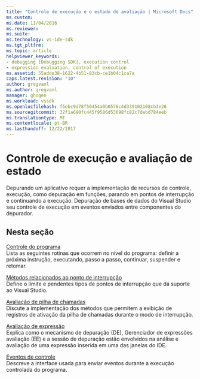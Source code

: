```yaml
---
title: "Controle de execução e o estado de avaliação | Microsoft Docs"
ms.custom: 
ms.date: 11/04/2016
ms.reviewer: 
ms.suite: 
ms.technology: vs-ide-sdk
ms.tgt_pltfrm: 
ms.topic: article
helpviewer_keywords:
- debugging [Debugging SDK], execution control
- expression evaluation, control of execution
ms.assetid: 55adde38-1622-4b51-83cb-ce1b04c1ca7a
caps.latest.revision: "10"
author: gregvanl
ms.author: gregvanl
manager: ghogen
ms.workload: vssdk
ms.openlocfilehash: f5ebc9d78f50454a0b0576c4d339102b08cb3e26
ms.sourcegitcommit: 32f1a690fc445f9586d53698fc82c7debd784eeb
ms.translationtype: MT
ms.contentlocale: pt-BR
ms.lasthandoff: 12/22/2017
---
```

# <a name="execution-control-and-state-evaluation"></a>Controle de execução e avaliação de estado
Depurando um aplicativo requer a implementação de recursos de controle, execução, como depuração em funções, parando em pontos de interrupção e continuando a execução. Depuração de bases de dados do Visual Studio seu controle de execução em eventos enviados entre componentes do depurador.  
  
## <a name="in-this-section"></a>Nesta seção  
 [Controle do programa](../../extensibility/debugger/program-control.md)  
 Lista as seguintes rotinas que ocorrem no nível do programa: definir a próxima instrução, executando, passo a passo, continuar, suspender e retomar.  
  
 [Métodos relacionados ao ponto de interrupção](../../extensibility/debugger/breakpoint-related-methods.md)  
 Define o limite e pendentes tipos de pontos de interrupção que dá suporte ao Visual Studio.  
  
 [Avaliação de pilha de chamadas](../../extensibility/debugger/call-stack-evaluation.md)  
 Discute a implementação dos métodos que permitem a exibição de registros de ativação da pilha de chamadas durante o modo de interrupção.  
  
 [Avaliação de expressão](../../extensibility/debugger/expression-evaluation-visual-studio-debugging-sdk.md)  
 Explica como o mecanismo de depuração (DE), Gerenciador de expressões avaliação (EE) e a sessão de depuração estão envolvidos na análise e avaliação de uma expressão inserida em uma das janelas do IDE.  
  
 [Eventos de controle](../../extensibility/debugger/control-events.md)  
 Descreve a interface usada para enviar eventos durante a execução controlada do programa.